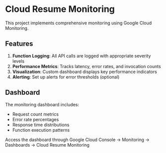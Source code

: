 # Cloud Resume Monitoring

This project implements comprehensive monitoring using Google Cloud Monitoring.

## Features

1. **Function Logging**: All API calls are logged with appropriate severity levels
2. **Performance Metrics**: Tracks latency, error rates, and invocation counts
3. **Visualization**: Custom dashboard displays key performance indicators
4. **Alerting**: Set up alerts for error thresholds (optional)

## Dashboard

The monitoring dashboard includes:
- Request count metrics
- Error rate percentages
- Response time distributions
- Function execution patterns

Access the dashboard through Google Cloud Console → Monitoring → Dashboards → Cloud Resume Monitoring